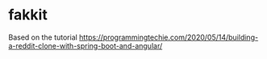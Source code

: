 # fakkit
Based on the tutorial https://programmingtechie.com/2020/05/14/building-a-reddit-clone-with-spring-boot-and-angular/ 
